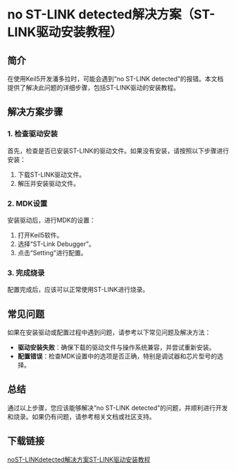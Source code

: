 # no ST-LINK detected解决方案（ST-LINK驱动安装教程）

## 简介

在使用Keil5开发潘多拉时，可能会遇到“no ST-LINK detected”的报错。本文档提供了解决此问题的详细步骤，包括ST-LINK驱动的安装教程。

## 解决方案步骤

### 1. 检查驱动安装

首先，检查是否已安装ST-LINK的驱动文件。如果没有安装，请按照以下步骤进行安装：

1. 下载ST-LINK驱动文件。
2. 解压并安装驱动文件。

### 2. MDK设置

安装驱动后，进行MDK的设置：

1. 打开Keil5软件。
2. 选择“ST-Link Debugger”。
3. 点击“Setting”进行配置。

### 3. 完成烧录

配置完成后，应该可以正常使用ST-LINK进行烧录。

## 常见问题

如果在安装驱动或配置过程中遇到问题，请参考以下常见问题及解决方法：

- **驱动安装失败**：确保下载的驱动文件与操作系统兼容，并尝试重新安装。
- **配置错误**：检查MDK设置中的选项是否正确，特别是调试器和芯片型号的选择。

## 总结

通过以上步骤，您应该能够解决“no ST-LINK detected”的问题，并顺利进行开发和烧录。如果仍有问题，请参考相关文档或社区支持。

## 下载链接

[noST-LINKdetected解决方案ST-LINK驱动安装教程](https://pan.quark.cn/s/1b3a1cd51c17)